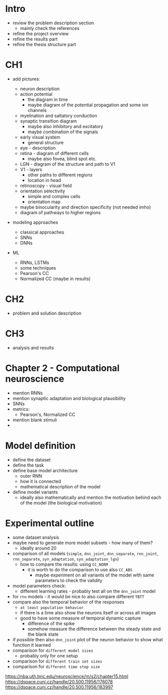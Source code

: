 # Intro
- review the problem description section
    - mainly check the references
- refine the project overview
- refine the results part
- refine the thesis structure part

# CH1
- add pictures:
    - neuron description
    - action potential
        - the diagram in time
        - maybe diagram of the potential propagation and some ion channels
    - myelination and saltatory conduction
    - synaptic transition diagram
        - maybe also inhibitory and excitatory
        - maybe combination of the signals
    - early visual system
        - general structure
    - eye - description
    - retina - diagram of different cells
        - maybe also fovea, blind spot etc.
    - LGN - diagram of the structure and path to V1
    - V1 - layers
        - other paths to different regions
        - location in head
    - retinoscopy - visual field
    - orientation selectivity
        - simple and complex cells
        - orientation map
    - maybe binocularity and direction specificity (not needed imho)
    - diagram of pathways to higher regions

- modeling approaches
    - classical approaches
    - SNNs
    - DNNs
- ML
    - RNNs, LSTMs
    - some techniques
    - Pearson's CC
    - Normalized CC (maybe in results)
# CH2
- problem and solution description

# CH3
- analysis and results


# Chapter 2 - Computational neuroscience
- mention RNNs
- mention synaptic adaptation and biological plausibility
- SNNs
- metrics:
    - Pearson's, Normalized CC
- mention blank stimuli
- 


# Model definition
- define the dataset
- define the task
- define base model architecture
    - outer RNN
    - how it is connected
    - mathematical description of the model
- define model variants
    - ideally also mathematically and mention the motivation behind each of the model (the biological motivation)




# Experimental outline
- some dataset analysis
- maybe need to generate more model subsets - how many of them?
    - ideally around 20
- comparison of all models (`simple`, `dnn_joint`, `dnn_separate`, `rnn_joint`, `rnn_separate`, `syn_adaptation`, `syn_adaptation_lgn`)
    - how to compare the results: using `CC_NORM`
        - it is worth to do the comparison to use also `CC_ABS`
            - maybe experiment on all variants of the model with same parameters to check the validity
- model parameters check:
    - different learning rates - probably test all on the `dnn_joint` model
- for `rnn` models - it would be nice to also compare different `TBTT`
- compare also the temporal behavior of the responses
    - `at least population behavior`
    - if there is a time also show the neurons itself or across all images
    - good to have some measure of temporal dynamic capture
        - difference of the spike
        - somehow measure the difference between the steady state and the blank state
- if possible then also `dnn_joint` plot of the neuron behavior to show what function it learned
- comparison for `different model sizes`
    - probably only for one setup
- comparison for `different train set sizes`
- comparison for `different time step size`






https://nba.uth.tmc.edu/neuroscience/m/s2/chapter15.html
https://dspace.cuni.cz/handle/20.500.11956/176078
https://dspace.cuni.cz/handle/20.500.11956/183997


